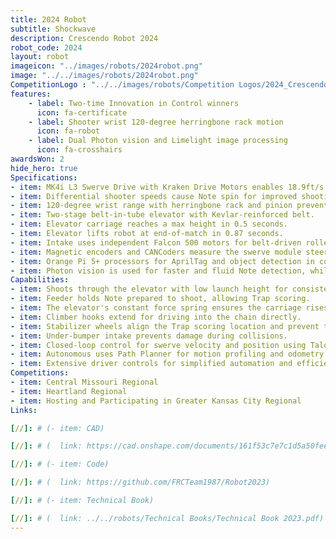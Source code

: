 ```yaml
---
title: 2024 Robot
subtitle: Shockwave 
description: Crescendo Robot 2024
robot_code: 2024
layout: robot
imageicon: "../images/robots/2024robot.png"
image: "../../images/robots/2024robot.png"
CompetitionLogo : "../../images/robots/Competition Logos/2024_Crescendo.svg"
features:
    - label: Two-time Innovation in Control winners
      icon: fa-certificate
    - label: Shooter wrist 120-degree herringbone rack motion
      icon: fa-robot
    - label: Dual Photon vision and Limelight image processing
      icon: fa-crosshairs
awardsWon: 2
hide_hero: true
Specifications:
- item: MK4i L3 Swerve Drive with Kraken Drive Motors enables 18.9ft/s speed.
- item: Differential shooter speeds cause Note spin for improved shooting stability.
- item: 120-degree wrist range with herringbone rack and pinion prevents backlash.
- item: Two-stage belt-in-tube elevator with Kevlar-reinforced belt.
- item: Elevator carriage reaches a max height in 0.5 seconds.
- item: Elevator lifts robot at end-of-match in 0.87 seconds.
- item: Intake uses independent Falcon 500 motors for belt-driven rollers.
- item: Magnetic encoders and CANCoders measure the swerve module steering position.
- item: Orange Pi 5+ processors for AprilTag and object detection in conjunction with two Limelight 3G’s.
- item: Photon vision is used for faster and fluid Note detection, while the Limelight 3G’s are used for accurate Apriltag detection.
Capabilities:
- item: Shoots through the elevator with low launch height for consistency.
- item: Feeder holds Note prepared to shoot, allowing Trap scoring.
- item: The elevator's constant force spring ensures the carriage rises first.
- item: Climber hooks extend for driving into the chain directly.
- item: Stabilizer wheels align the Trap scoring location and prevent tipping.
- item: Under-bumper intake prevents damage during collisions.
- item: Closed-loop control for swerve velocity and position using TalonFX.
- item: Autonomous uses Path Planner for motion profiling and odometry fusion.
- item: Extensive driver controls for simplified automation and efficient scoring.
Competitions:
- item: Central Missouri Regional
- item: Heartland Regional
- item: Hosting and Participating in Greater Kansas City Regional
Links:

[//]: # (- item: CAD)

[//]: # (  link: https://cad.onshape.com/documents/161f53c7e7c1d5a50fee0d60/w/e3abc8177a33b2a9d11c6c4c/e/e01990c9971fd2c87bd7c4a2?renderMode=0&uiState=64c04c93651fae04d82b37a3)

[//]: # (- item: Code)

[//]: # (  link: https://github.com/FRCTeam1987/Robot2023)

[//]: # (- item: Technical Book)

[//]: # (  link: ../../robots/Technical Books/Technical Book 2023.pdf)
---
```

